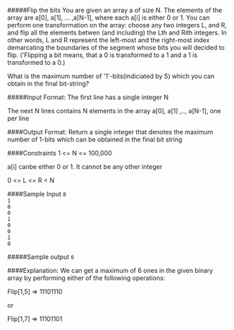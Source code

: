 #####Flip the bits
You are given an array a of size N. The elements of the array are a[0], a[1], ... ,a[N-1], where
each a[i] is either 0 or 1. You can perform one transformation on the array: choose any two
integers L, and R, and flip all the elements betwen (and including) the Lth and Rith integers. In
other words, L and R represent the left-most and the right-most index demarcating the boundaries
of the segment whose bits you will decided to flip. ('Flipping a bit means, that a 0 is transformed
to a 1 and a 1 is transformed to a 0.)

What is the maximum number of '1'-bits(indiciated by S) which you can obtain in the final bit-string?

#####Input Format:
The first line has a single integer N

The next N lines contains N elements in the array a[0], a[1] ,.., a[N-1], one per line

####Output Format:
Return a single integer that denotes the maximum number of 1-bits which can be obtained in the
final bit string

####Constraints
1 <= N <= 100,000

a[i] canbe either 0 or 1. It cannot be any other integer

0 <= L <= R < N

####Sample Input
`8`<br>
`1`<br>
`0`<br>
`0`<br>
`1`<br>
`0`<br>
`0`<br>
`1`<br>
`0`

#####Sample output
`6`

####Explanation:
We can get a maximum of 6 ones in the given binary array by performing either of the following
operations:

Flip[1,5] => 11101110

or

Flip[1,7] => 11101101
